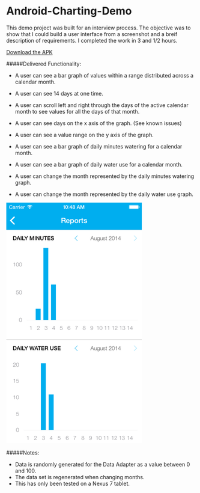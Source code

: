 Android-Charting-Demo
=====================

This demo project was built for an interview process.
The objective was to show that I could build a user interface from a screenshot and a breif description of requirements.
I completed the work in 3 and 1/2 hours.

[Download the APK](https://github.com/scottbyrns/Android-Charting-Demo/blob/master/app/app-release.apk?raw=true)


#####Delivered Functionality:

* A user can see a bar graph of values within a range distributed across a calendar month. 
* A user can see 14 days at one time. 
* A user can scroll left and right through the days of the active calendar month to see values for all the days of that month. 
* A user can see days on the x axis of the graph. (See known issues) 
* A user can see a value range on the y axis of the graph. 

* A user can see a bar graph of daily minutes watering for a calendar month. 
* A user can see a bar graph of daily water use for a calendar month. 
* A user can change the month represented by the daily minutes watering graph. 
* A user can change the month represented by the daily water use graph. 

![alt text](https://raw.githubusercontent.com/scottbyrns/Android-Charting-Demo/master/iOS%20Screenshot.png "Original Screenshot")

#####Notes:

* Data is randomly generated for the Data Adapter as a value between 0 and 100.
* The data set is regenerated when changing months. 
* This has only been tested on a Nexus 7 tablet.
